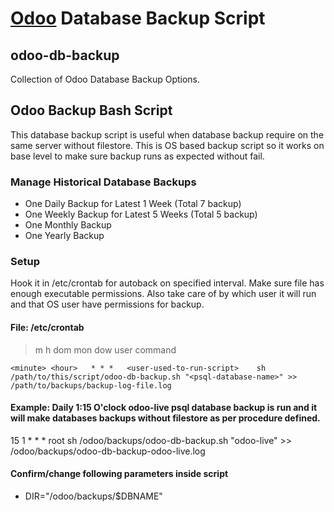 # [Odoo](https://www.odoo.com "Odoo Website") Database Backup Script

## odoo-db-backup
Collection of Odoo Database Backup Options.

## Odoo Backup Bash Script
This database backup script is useful when database backup require on the same server without filestore. This is OS based backup script so it works on base level to make sure backup runs as expected without fail.

### Manage Historical Database Backups
- One Daily Backup for Latest 1 Week (Total 7 backup)
- One Weekly Backup for Latest 5 Weeks (Total 5 backup)
- One Monthly Backup
- One Yearly Backup

### Setup
Hook it in /etc/crontab for autoback on specified interval. Make sure file has enough executable permissions. Also take care of by which user it will run and that OS user have permissions for backup.

#### File: /etc/crontab
> m h dom mon dow user	command

`<minute> <hour>   * * *   <user-used-to-run-script>    sh /path/to/this/script/odoo-db-backup.sh "<psql-database-name>" >> /path/to/backups/backup-log-file.log`

#### Example: Daily 1:15 O'clock odoo-live psql database backup is run and it will make databases backups without filestore as per procedure defined.
15 1   * * *   root    sh /odoo/backups/odoo-db-backup.sh "odoo-live" >> /odoo/backups/odoo-db-backup-odoo-live.log

#### Confirm/change following parameters inside script
- DIR="/odoo/backups/$DBNAME"
